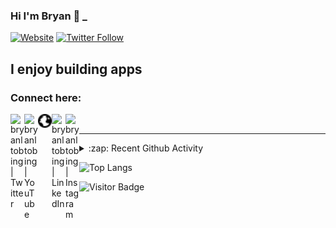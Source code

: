 ### Hi I'm Bryan 👋 _

[![Website](https://img.shields.io/website?label=bryanlumbantobing&style=for-the-badge&url=https://bryantobing12.github.io)](https://bryantobing12.github.io/)
[![Twitter Follow](https://img.shields.io/twitter/follow/bryantobing12?color=1DA1F2&logo=twitter&style=for-the-badge)](https://twitter.com/intent/follow?original_referer=https%3A%2F%2Fgithub.com%2Fbryantobing12&screen_name=bryantobing12)

## I enjoy building apps


### Connect here:

[<img align="left" alt="bryanltobing | Twitter" width="22px" src="https://cdn.jsdelivr.net/npm/simple-icons@v3/icons/twitter.svg" />][twitter]
[<img align="left" alt="bryanltobing | YouTube" width="22px" src="https://cdn.jsdelivr.net/npm/simple-icons@v3/icons/youtube.svg" />][youtube]
[<img align="left" alt="bryanltobing" width="22px" src="https://raw.githubusercontent.com/iconic/open-iconic/master/svg/globe.svg" />][website]
[<img align="left" alt="bryanltobing | LinkedIn" width="22px" src="https://cdn.jsdelivr.net/npm/simple-icons@v3/icons/linkedin.svg" />][linkedin]
[<img align="left" alt="bryanltobing | Instagram" width="22px" src="https://cdn.jsdelivr.net/npm/simple-icons@v3/icons/instagram.svg" />][instagram]

<br/>

---

<details>
  <summary>:zap: Recent Github Activity</summary>
  
<!--START_SECTION:activity-->
1. 🗣 Commented on [#231](https://github.com/toomuchdesign/react-minimal-pie-chart/issues/231) in [toomuchdesign/react-minimal-pie-chart](https://github.com/toomuchdesign/react-minimal-pie-chart)
2. 🗣 Commented on [#230](https://github.com/toomuchdesign/react-minimal-pie-chart/issues/230) in [toomuchdesign/react-minimal-pie-chart](https://github.com/toomuchdesign/react-minimal-pie-chart)
3. 🗣 Commented on [#1802](https://github.com/chakra-ui/chakra-ui/issues/1802) in [chakra-ui/chakra-ui](https://github.com/chakra-ui/chakra-ui)
4. 🗣 Commented on [#1077](https://github.com/facebook/draft-js/issues/1077) in [facebook/draft-js](https://github.com/facebook/draft-js)
5. 🗣 Commented on [#1986](https://github.com/chakra-ui/chakra-ui/issues/1986) in [chakra-ui/chakra-ui](https://github.com/chakra-ui/chakra-ui)
<!--END_SECTION:activity-->

</details>


![Top Langs](https://github-readme-stats.vercel.app/api/top-langs/?username=bryantobing12&hide=TeX&layout=compact&theme=light)


![Visitor Badge](https://visitor-badge.laobi.icu/badge?page_id=bryantobing12.bryantobing12)


[twitter]: https://twitter.com/bryantobing12
[website]: https://bryantobing12.github.io/
[youtube]: https://www.youtube.com/channel/UC_DIpegrExwnDk6qAKsHygg?view_as=subscriber
[instagram]: https://www.instagram.com/bryanltobing/
[linkedin]: https://www.linkedin.com/in/bryanlumbantobing/


